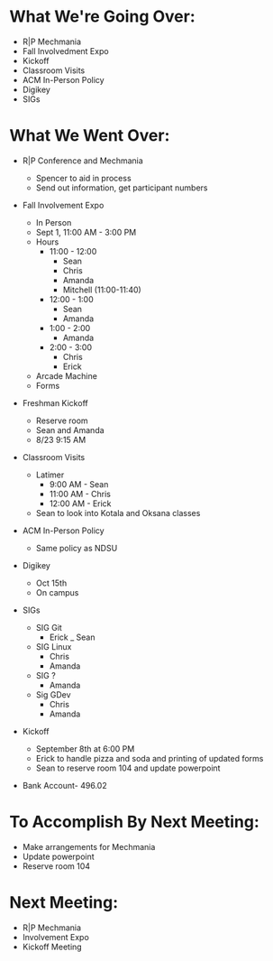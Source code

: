 # What We're Going Over:
- R|P Mechmania
- Fall Involvedment Expo
- Kickoff
- Classroom Visits
- ACM In-Person Policy
- Digikey
- SIGs

# What We Went Over:
- R|P Conference and Mechmania
    - Spencer to aid in process
    - Send out information, get participant numbers

- Fall Involvement Expo
    - In Person
    - Sept 1, 11:00 AM - 3:00 PM
    - Hours
        - 11:00 - 12:00
            - Sean
            - Chris
            - Amanda
            - Mitchell (11:00-11:40) 
        - 12:00 - 1:00
            - Sean
            - Amanda
        - 1:00 - 2:00
            - Amanda
        - 2:00 - 3:00
            - Chris
            - Erick
    - Arcade Machine
    - Forms

- Freshman Kickoff
    - Reserve room
    - Sean and Amanda
    - 8/23 9:15 AM

- Classroom Visits
    - Latimer
        - 9:00 AM - Sean
        - 11:00 AM - Chris
        - 12:00 AM - Erick
    - Sean to look into Kotala and Oksana classes
    
- ACM In-Person Policy
    - Same policy as NDSU

- Digikey
    - Oct 15th
    - On campus

- SIGs
    - SIG Git
        - Erick
        _ Sean
    - SIG Linux
        - Chris
        - Amanda
    - SIG ?
        - Amanda
    - Sig GDev
        - Chris
        - Amanda
- Kickoff
    - September 8th at 6:00 PM
    - Erick to handle pizza and soda and printing of updated forms
    - Sean to reserve room 104 and update powerpoint

- Bank Account- 496.02

# To Accomplish By Next Meeting: 
- Make arrangements for Mechmania
- Update powerpoint
- Reserve room 104

# Next Meeting:
- R|P Mechmania
- Involvement Expo
- Kickoff Meeting
